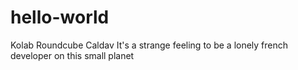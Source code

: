 # hello-world
Kolab Roundcube Caldav 
It's a strange feeling to be a lonely french developer on this small planet
